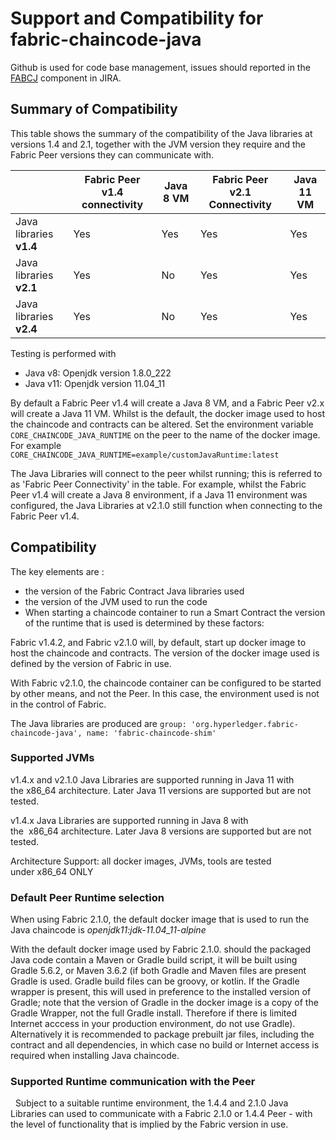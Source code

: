 # Support and Compatibility for fabric-chaincode-java

Github is used for code base management, issues should reported in the [FABCJ](https://jira.hyperledger.org/projects/FABCJ/issues/) component in JIRA.


## Summary of Compatibility

This table shows the summary of the compatibility of the Java libraries at versions 1.4 and 2.1, together with the JVM version they require and the Fabric Peer versions they can communicate with.

|                         | Fabric Peer v1.4 connectivity | Java 8 VM | Fabric Peer v2.1 Connectivity | Java 11 VM |
| ----------------------- | ----------------------------- | --------- | ----------------------------- | ---------- |
| Java libraries **v1.4** | Yes                           | Yes       | Yes                           | Yes        |
| Java libraries **v2.1** | Yes                           | No        | Yes                           | Yes        |
| Java libraries **v2.4** | Yes                           | No        | Yes                           | Yes        |


Testing is performed with 
 - Java v8: Openjdk version  1.8.0_222
 - Java v11: Openjdk version 11.04_11

By default a Fabric Peer v1.4 will create a Java 8 VM, and a Fabric Peer v2.x will create a Java 11 VM. Whilst is the default, the docker image used to host the chaincode and contracts can be altered.  Set the environment variable `CORE_CHAINCODE_JAVA_RUNTIME` on the peer to the name of the docker image. For example `CORE_CHAINCODE_JAVA_RUNTIME=example/customJavaRuntime:latest`

The Java Libraries will connect to the peer whilst running; this is referred to as 'Fabric Peer Connectivity' in the table. For example, whilst the Fabric Peer v1.4 will create a Java 8 environment, if a Java 11 environment was configured, the Java Libraries at v2.1.0 still function when connecting to the Fabric Peer v1.4.

## Compatibility

The key elements are : 

- the version of the Fabric Contract Java libraries used
- the version of the JVM used to run the code
- When starting a chaincode container to run a Smart Contract the version of the runtime that is used is determined by these factors:

Fabric v1.4.2, and Fabric v2.1.0 will, by default, start up docker image to host the chaincode and contracts. The version of the docker image used is defined by the version of Fabric in use.

With Fabric v2.1.0, the chaincode container can be configured to be started by other means, and not the Peer. In this case, the environment used is not in the control of Fabric.

The Java libraries are produced are `group: 'org.hyperledger.fabric-chaincode-java', name: 'fabric-chaincode-shim'`

### Supported JVMs

v1.4.x and v2.1.0 Java Libraries are supported running in Java 11 with the x86_64 architecture. Later Java 11 versions are supported but are not tested.

v1.4.x Java Libraries are supported running in Java 8 with the  x86_64 architecture. Later Java 8 versions are supported but are not tested.

Architecture Support: all docker images, JVMs, tools are tested under x86_64 ONLY

### Default Peer Runtime selection

When using Fabric 2.1.0, the default docker image that is used to run the Java chaincode is *openjdk11:jdk-11.04_11-alpine*

With the default docker image used by Fabric 2.1.0. should the packaged Java code contain a Maven or Gradle build script, it will be built using Gradle 5.6.2, or Maven 3.6.2 (if both Gradle and Maven files are present Gradle is used.  Gradle build files can be groovy, or kotlin.  If the Gradle wrapper is present, this will used in preference to the installed version of Gradle; note that the version of Gradle in the docker image is a copy of the Gradle Wrapper, not the full Gradle install. Therefore if there is limited Internet acccess in your production environment, do not use Gradle). Alternatively it is recommended to package prebuilt jar files, including the contract and all dependencies, in which case no build or Internet access is required when installing Java chaincode.

### Supported Runtime communication with the Peer
 
Subject to a suitable runtime environment, the 1.4.4 and 2.1.0 Java Libraries can used to communicate with a Fabric 2.1.0 or 1.4.4 Peer - with the level of functionality that is implied by the Fabric version in use. 